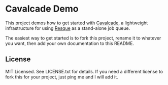 # Cavalcade Demo

This project demos how to get started with [Cavalcade](https://github.com/freerobby/cavalcade), a lightweight infrastructure for using [Resque](https://github.com/defunkt/resque) as a stand-alone job queue.

The easiest way to get started is to fork this project, rename it to whatever you want, then add your own documentation to this README.

## License

MIT Licensed. See LICENSE.txt for details. If you need a different license to fork this for your project, just ping me and I will add it.

